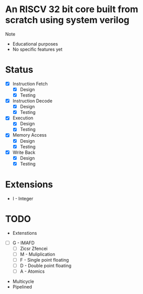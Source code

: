 # An RISCV 32 bit core built from scratch using system verilog

>[!Note]
> - Educational purposes
> - No specific features yet

# Status
- [x] Instruction Fetch
	- [x] Design
	- [x] Testing
- [x] Instruction Decode
	- [x] Design
	- [x] Testing
- [x] Execution
	- [x] Design
	- [x] Testing
- [x] Memory Access
	- [x] Design
	- [x] Testing
- [x] Write Back
	- [x] Design
	- [x] Testing

# Extensions
- I - Integer

# TODO
- Extenstions
- [ ] G - IMAFD 
	- [ ] Zicsr Zfencei
	- [ ] M - Muliplication
	- [ ] F - Single point floating
	- [ ] D - Double point floating
	- [ ] A - Atomics
- Multicycle
- Pipelined
